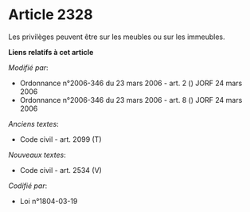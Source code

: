 # Article 2328

Les privilèges peuvent être sur les meubles ou sur les immeubles.

**Liens relatifs à cet article**

_Modifié par_:

  - Ordonnance n°2006-346 du 23 mars 2006 - art. 2 () JORF 24 mars 2006
  - Ordonnance n°2006-346 du 23 mars 2006 - art. 8 () JORF 24 mars 2006

_Anciens textes_:

  - Code civil - art. 2099 (T)

_Nouveaux textes_:

  - Code civil - art. 2534 (V)

_Codifié par_:

  - Loi n°1804-03-19
